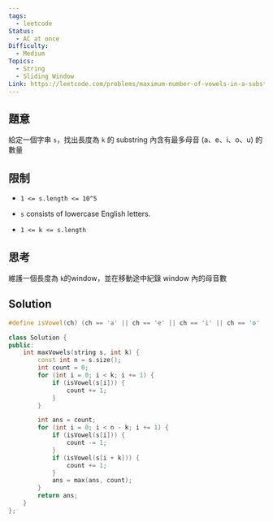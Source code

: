 ```yaml
---
tags:
  - leetcode
Status:
  - AC at once
Difficulty:
  - Medium
Topics:
  - String
  - Sliding Window
Link: https://leetcode.com/problems/maximum-number-of-vowels-in-a-substring-of-given-length/description/
---
```

## 題意

給定一個字串 `s`，找出長度為 `k` 的 substring 內含有最多母音 (a、e、i、o、u) 的數量

## 限制

- `1 <= s.length <= 10^5`

- `s` consists of lowercase English letters.

- `1 <= k <= s.length`

## 思考

維護一個長度為 `k`的window，並在移動途中紀錄 window 內的母音數

## Solution

```cpp
#define isVowel(ch) (ch == 'a' || ch == 'e' || ch == 'i' || ch == 'o' || ch == 'u')

class Solution {
public:
    int maxVowels(string s, int k) {
        const int n = s.size();
        int count = 0;
        for (int i = 0; i < k; i += 1) {
            if (isVowel(s[i])) {
                count += 1;
            }
        }

        int ans = count;
        for (int i = 0; i < n - k; i += 1) {
            if (isVowel(s[i])) {
                count -= 1;
            }
            if (isVowel(s[i + k])) {
                count += 1;
            }
            ans = max(ans, count);
        }
        return ans;
    }
};
```


